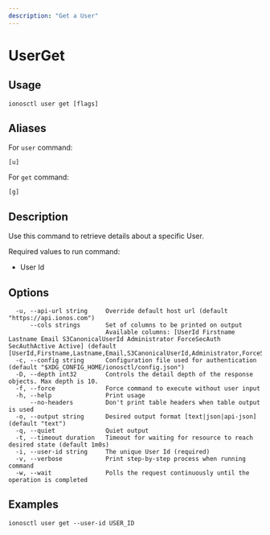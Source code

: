 ```yaml
---
description: "Get a User"
---
```


# UserGet

## Usage

```text
ionosctl user get [flags]
```

## Aliases

For `user` command:

```text
[u]
```

For `get` command:

```text
[g]
```

## Description

Use this command to retrieve details about a specific User.

Required values to run command:

* User Id

## Options

```text
  -u, --api-url string     Override default host url (default "https://api.ionos.com")
      --cols strings       Set of columns to be printed on output 
                           Available columns: [UserId Firstname Lastname Email S3CanonicalUserId Administrator ForceSecAuth SecAuthActive Active] (default [UserId,Firstname,Lastname,Email,S3CanonicalUserId,Administrator,ForceSecAuth,SecAuthActive,Active])
  -c, --config string      Configuration file used for authentication (default "$XDG_CONFIG_HOME/ionosctl/config.json")
  -D, --depth int32        Controls the detail depth of the response objects. Max depth is 10.
  -f, --force              Force command to execute without user input
  -h, --help               Print usage
      --no-headers         Don't print table headers when table output is used
  -o, --output string      Desired output format [text|json|api-json] (default "text")
  -q, --quiet              Quiet output
  -t, --timeout duration   Timeout for waiting for resource to reach desired state (default 1m0s)
  -i, --user-id string     The unique User Id (required)
  -v, --verbose            Print step-by-step process when running command
  -w, --wait               Polls the request continuously until the operation is completed
```

## Examples

```text
ionosctl user get --user-id USER_ID
```

